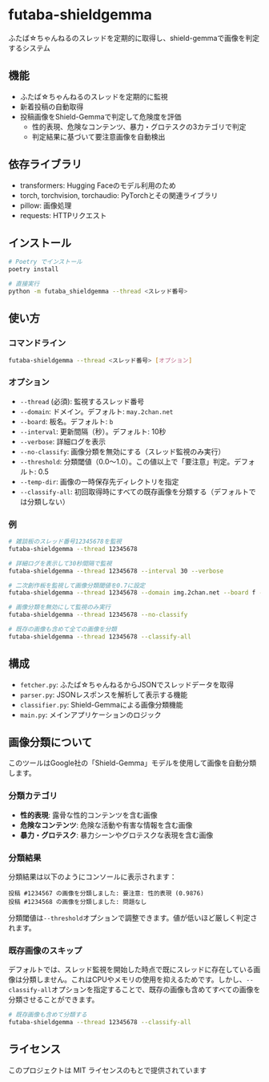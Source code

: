 # futaba-shieldgemma

ふたば☆ちゃんねるのスレッドを定期的に取得し、shield-gemmaで画像を判定するシステム

## 機能

- ふたば☆ちゃんねるのスレッドを定期的に監視
- 新着投稿の自動取得
- 投稿画像をShield-Gemmaで判定して危険度を評価
  - 性的表現、危険なコンテンツ、暴力・グロテスクの3カテゴリで判定
  - 判定結果に基づいて要注意画像を自動検出

## 依存ライブラリ

- transformers: Hugging Faceのモデル利用のため
- torch, torchvision, torchaudio: PyTorchとその関連ライブラリ
- pillow: 画像処理
- requests: HTTPリクエスト

## インストール

```bash
# Poetry でインストール
poetry install

# 直接実行
python -m futaba_shieldgemma --thread <スレッド番号>
```

## 使い方

### コマンドライン

```bash
futaba-shieldgemma --thread <スレッド番号> [オプション]
```

### オプション

- `--thread` (必須): 監視するスレッド番号
- `--domain`: ドメイン。デフォルト: `may.2chan.net`
- `--board`: 板名。デフォルト: `b`
- `--interval`: 更新間隔（秒）。デフォルト: 10秒
- `--verbose`: 詳細ログを表示
- `--no-classify`: 画像分類を無効にする（スレッド監視のみ実行）
- `--threshold`: 分類閾値（0.0〜1.0）。この値以上で「要注意」判定。デフォルト: 0.5
- `--temp-dir`: 画像の一時保存先ディレクトリを指定
- `--classify-all`: 初回取得時にすべての既存画像を分類する（デフォルトでは分類しない）

### 例

```bash
# 雑談板のスレッド番号12345678を監視
futaba-shieldgemma --thread 12345678

# 詳細ログを表示して30秒間隔で監視
futaba-shieldgemma --thread 12345678 --interval 30 --verbose

# 二次創作板を監視して画像分類閾値を0.7に設定
futaba-shieldgemma --thread 12345678 --domain img.2chan.net --board f --threshold 0.7

# 画像分類を無効にして監視のみ実行
futaba-shieldgemma --thread 12345678 --no-classify

# 既存の画像も含めて全ての画像を分類
futaba-shieldgemma --thread 12345678 --classify-all
```

## 構成

- `fetcher.py`: ふたば☆ちゃんねるからJSONでスレッドデータを取得
- `parser.py`: JSONレスポンスを解析して表示する機能
- `classifier.py`: Shield-Gemmaによる画像分類機能
- `main.py`: メインアプリケーションのロジック

## 画像分類について

このツールはGoogle社の「Shield-Gemma」モデルを使用して画像を自動分類します。

### 分類カテゴリ

- **性的表現**: 露骨な性的コンテンツを含む画像
- **危険なコンテンツ**: 危険な活動や有害な情報を含む画像
- **暴力・グロテスク**: 暴力シーンやグロテスクな表現を含む画像

### 分類結果

分類結果は以下のようにコンソールに表示されます：

```
投稿 #1234567 の画像を分類しました: 要注意: 性的表現 (0.9876)
投稿 #1234568 の画像を分類しました: 問題なし
```

分類閾値は`--threshold`オプションで調整できます。値が低いほど厳しく判定されます。

### 既存画像のスキップ

デフォルトでは、スレッド監視を開始した時点で既にスレッドに存在している画像は分類しません。これはCPUやメモリの使用を抑えるためです。しかし、`--classify-all`オプションを指定することで、既存の画像も含めてすべての画像を分類させることができます。

```bash
# 既存画像も含めて分類する
futaba-shieldgemma --thread 12345678 --classify-all
```

## ライセンス

このプロジェクトは MIT ライセンスのもとで提供されています